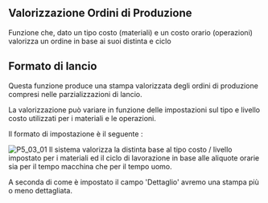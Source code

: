 ## Valorizzazione Ordini di Produzione
Funzione che, dato un tipo costo (materiali) e un costo orario (operazioni) valorizza un ordine in base ai suoi distinta e ciclo

## Formato di lancio
Questa funzione produce una stampa valorizzata degli ordini di produzione compresi nelle parzializzazioni di lancio.

La valorizzazione può variare in funzione delle impostazioni sul tipo e livello costo utilizzati per i materiali e le operazioni.

Il formato di impostazione è il seguente : 

![P5_03_01](http://localhost:3000/immagini/MBDOC_OGG-P_P5OR90/P5_03_01.png)
Il sistema valorizza la distinta base al tipo costo / livello impostato per i materiali ed il ciclo di lavorazione in base alle aliquote orarie sia per il tempo macchina che per il tempo uomo.

A seconda di come è impostato il campo 'Dettaglio' avremo una stampa più o meno dettagliata.
